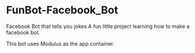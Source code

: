 # FunBot-Facebook_Bot
Facebook Bot that tells you jokes
A fun little project learning how to make a facebook bot.

This bot uses Modulus as the app container.
